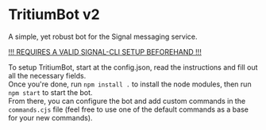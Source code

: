# TritiumBot v2

A simple, yet robust bot for the Signal messaging service.  

[!!! REQUIRES A VALID SIGNAL-CLI SETUP BEFOREHAND !!!](https://github.com/AsamK/signal-cli)  

To setup TritiumBot, start at the config.json, read the instructions and fill out all the necessary fields.  
Once you're done, run `npm install .` to install the node modules, then run `npm start` to start the bot.  
From there, you can configure the bot and add custom commands in the `commands.cjs` file (feel free to use one of the default commands as a base for your new commands).
